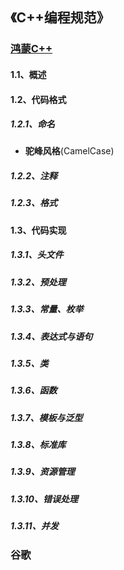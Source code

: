 ## 《C++编程规范》

### [鸿蒙C++](https://gitee.com/openharmony/docs/blob/master/zh-cn/contribute/OpenHarmony-cpp-coding-style-guide.md)

#### 1.1、概述

#### 1.2、代码格式

##### 1.2.1、命名

+ **驼峰风格**(CamelCase) 

##### 1.2.2、注释

##### 1.2.3、格式

#### 1.3、代码实现

##### 1.3.1、头文件

##### 1.3.2、预处理

##### 1.3.3、常量、枚举

##### 1.3.4、表达式与语句

##### 1.3.5、类

##### 1.3.6、函数

##### 1.3.7、模板与泛型

##### 1.3.8、标准库

##### 1.3.9、资源管理

##### 1.3.10、错误处理

##### 1.3.11、并发

### 谷歌